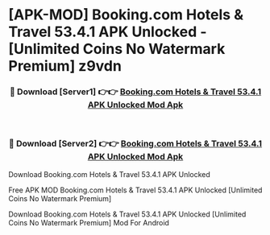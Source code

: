 # [APK-MOD] Booking.com  Hotels & Travel 53.4.1 APK Unlocked - [Unlimited Coins No Watermark Premium] z9vdn



<div align="center">
<h3>🔴 Download [Server1] 👉👉 <a href="https://momento.my/?title=Booking.com__Hotels_&_Travel_53.4.1_APK_Unlocked">Booking.com  Hotels & Travel 53.4.1 APK Unlocked Mod Apk</a></h3><br>

<h3>🔴 Download [Server2] 👉👉 <a href="https://momento.my/?title=Booking.com__Hotels_&_Travel_53.4.1_APK_Unlocked">Booking.com  Hotels & Travel 53.4.1 APK Unlocked Mod Apk</a></h3>
</div>



Download Booking.com  Hotels & Travel 53.4.1 APK Unlocked 

Free APK MOD Booking.com  Hotels & Travel 53.4.1 APK Unlocked [Unlimited Coins No Watermark Premium]

Download Booking.com  Hotels & Travel 53.4.1 APK Unlocked [Unlimited Coins No Watermark Premium] Mod For Android
